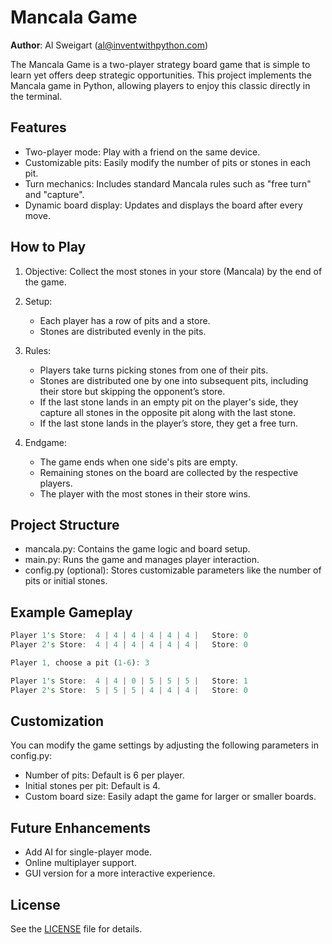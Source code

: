 # Mancala Game
**Author**: Al Sweigart (al@inventwithpython.com)

The Mancala Game is a two-player strategy board game that is simple to learn yet offers deep strategic opportunities. This project implements the Mancala game in Python, allowing players to enjoy this classic directly in the terminal.

## Features
- Two-player mode: Play with a friend on the same device.
- Customizable pits: Easily modify the number of pits or stones in each pit.
- Turn mechanics: Includes standard Mancala rules such as "free turn" and "capture".
- Dynamic board display: Updates and displays the board after every move.

## How to Play
1. Objective: Collect the most stones in your store (Mancala) by the end of the game.
2. Setup:
   - Each player has a row of pits and a store.
   - Stones are distributed evenly in the pits.
3. Rules:
   - Players take turns picking stones from one of their pits.
   - Stones are distributed one by one into subsequent pits, including their store but skipping the opponent’s store.
   - If the last stone lands in an empty pit on the player's side, they capture all stones in the opposite pit along with the last stone.
   - If the last stone lands in the player’s store, they get a free turn.

4. Endgame:
   - The game ends when one side's pits are empty.
   - Remaining stones on the board are collected by the respective players.
   - The player with the most stones in their store wins.

## Project Structure
   - mancala.py: Contains the game logic and board setup.
   - main.py: Runs the game and manages player interaction.
   - config.py (optional): Stores customizable parameters like the number of pits or initial stones.

## Example Gameplay
```rust
Player 1's Store:  4 | 4 | 4 | 4 | 4 | 4 |   Store: 0
Player 2's Store:  4 | 4 | 4 | 4 | 4 | 4 |   Store: 0

Player 1, choose a pit (1-6): 3

Player 1's Store:  4 | 4 | 0 | 5 | 5 | 5 |   Store: 1
Player 2's Store:  5 | 5 | 5 | 4 | 4 | 4 |   Store: 0
```

## Customization
You can modify the game settings by adjusting the following parameters in config.py:

   - Number of pits: Default is 6 per player.
   - Initial stones per pit: Default is 4.
   - Custom board size: Easily adapt the game for larger or smaller boards.

## Future Enhancements
   - Add AI for single-player mode.
   - Online multiplayer support.
   - GUI version for a more interactive experience.

## License
See the [LICENSE](LICENSE) file for details.
